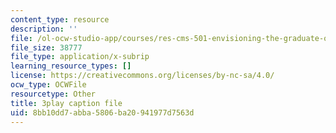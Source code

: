 ```yaml
---
content_type: resource
description: ''
file: /ol-ocw-studio-app/courses/res-cms-501-envisioning-the-graduate-of-the-future-spring-2020/8bb10dd7abba5806ba20941977d7563d_nEXylN7sRmI.vtt
file_size: 38777
file_type: application/x-subrip
learning_resource_types: []
license: https://creativecommons.org/licenses/by-nc-sa/4.0/
ocw_type: OCWFile
resourcetype: Other
title: 3play caption file
uid: 8bb10dd7-abba-5806-ba20-941977d7563d
---
```

